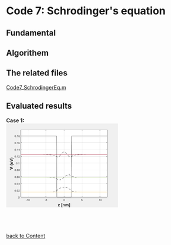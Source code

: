 # Code 7: Schrodinger's equation

## Fundamental 

## Algorithem

## The related files
[Code7_SchrodingerEq.m](https://github.com/xiangyu066/Optical-Computation/blob/master/Code/Code7_SchrodingerEq.m)

## Evaluated results
**Case 1:** \
<img src="https://github.com/xiangyu066/Optical-Computation/blob/master/Docs/Code7_SchrodingerEq.png" width="60%">

\
\
\
[back to Content](https://github.com/xiangyu066/Optical-Computation)
